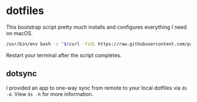 # dotfiles

This bootstrap script pretty much installs and configures everything I need on macOS.

```sh
/usr/bin/env bash -c "$(curl -fsSL https://raw.githubusercontent.com/paulllee/dotfiles/main/bootstrap.sh)"
```

Restart your terminal after the script completes.

## dotsync

I provided an app to one-way sync from remote to your local dotfiles via `ds -d`. 
View `ds -h` for more information.
